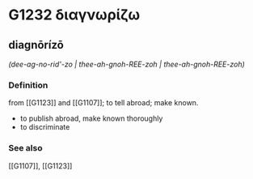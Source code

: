 # G1232 διαγνωρίζω

## diagnōrízō

_(dee-ag-no-rid'-zo | thee-ah-gnoh-REE-zoh | thee-ah-gnoh-REE-zoh)_

### Definition

from [[G1123]] and [[G1107]]; to tell abroad; make known.

- to publish abroad, make known thoroughly
- to discriminate

### See also

[[G1107]], [[G1123]]

